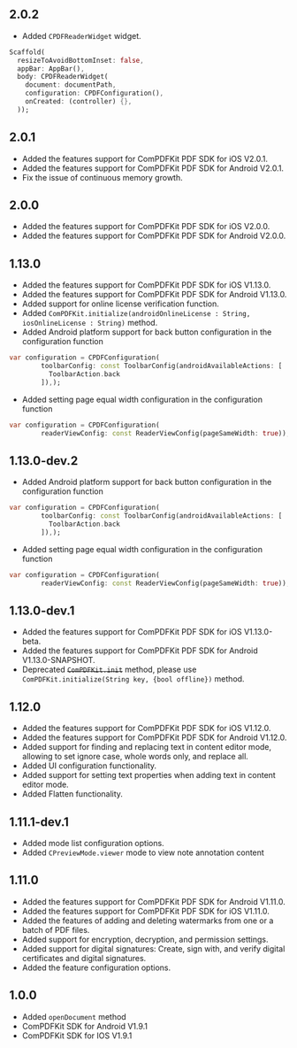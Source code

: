 ## 2.0.2
* Added `CPDFReaderWidget` widget.
```dart
Scaffold(
  resizeToAvoidBottomInset: false,
  appBar: AppBar(),
  body: CPDFReaderWidget(
    document: documentPath,
    configuration: CPDFConfiguration(),
    onCreated: (controller) {},
  ));
```

## 2.0.1

* Added the features support for ComPDFKit PDF SDK for iOS V2.0.1.
* Added the features support for ComPDFKit PDF SDK for Android V2.0.1.
* Fix the issue of continuous memory growth.


## 2.0.0
* Added the features support for ComPDFKit PDF SDK for iOS V2.0.0.
* Added the features support for ComPDFKit PDF SDK for Android V2.0.0.

## 1.13.0

* Added the features support for ComPDFKit PDF SDK for iOS V1.13.0.
* Added the features support for ComPDFKit PDF SDK for Android V1.13.0.
* Added support for online license verification function.
* Added `ComPDFKit.initialize(androidOnlineLicense : String, iosOnlineLicense : String)` method.
* Added Android platform support for back button configuration in the configuration function
```dart
var configuration = CPDFConfiguration(
        toolbarConfig: const ToolbarConfig(androidAvailableActions: [
          ToolbarAction.back
        ]),);
```

* Added setting page equal width configuration in the configuration function
```dart
var configuration = CPDFConfiguration(
        readerViewConfig: const ReaderViewConfig(pageSameWidth: true));
```


## 1.13.0-dev.2

* Added Android platform support for back button configuration in the configuration function

```dart
var configuration = CPDFConfiguration(
        toolbarConfig: const ToolbarConfig(androidAvailableActions: [
          ToolbarAction.back
        ]),);
```

* Added setting page equal width configuration in the configuration function

```dart
var configuration = CPDFConfiguration(
        readerViewConfig: const ReaderViewConfig(pageSameWidth: true));
```

## 1.13.0-dev.1

* Added the features support for ComPDFKit PDF SDK for iOS V1.13.0-beta.
* Added the features support for ComPDFKit PDF SDK for Android V1.13.0-SNAPSHOT.
* Deprecated ~~`ComPDFKit.init`~~ method, please use `ComPDFKit.initialize(String key, {bool offline})` method.

## 1.12.0

* Added the features support for ComPDFKit PDF SDK for iOS V1.12.0.
* Added the features support for ComPDFKit PDF SDK for Android V1.12.0.
* Added support for finding and replacing text in content editor mode, allowing to set ignore case, whole words only, and replace all.
* Added UI configuration functionality.
* Added support for setting text properties when adding text in content editor mode.
* Added Flatten functionality.

## 1.11.1-dev.1

* Added mode list configuration options.
* Added `CPreviewMode.viewer` mode to view note annotation content

## 1.11.0

* Added the features support for ComPDFKit PDF SDK for Android V1.11.0.
* Added the features support for ComPDFKit PDF SDK for iOS V1.11.0.
* Added the features of adding and deleting watermarks from one or a batch of PDF files.
* Added support for encryption, decryption, and permission settings.
* Added support for digital signatures: Create, sign with, and verify digital certificates and digital signatures.
* Added the feature configuration options.

## 1.0.0

* Added `openDocument` method
* ComPDFKit SDK for Android V1.9.1
* ComPDFKit SDK for IOS V1.9.1
